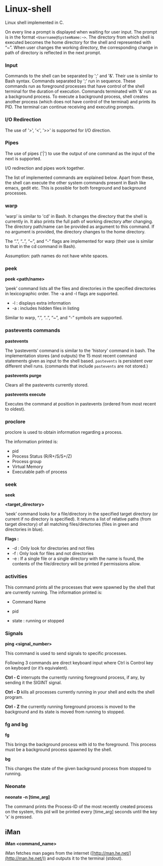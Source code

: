 # Linux-shell
Linux shell implemented in C.


On every line a prompt is displayed when waiting for user input. The prompt is in the format `<Username@SystemName:~>`.
The directory from which shell is executed becomes the home directory for the shell and represented with “~”. When user changes the working directory, the corresponding change in path of directory is reflected in the next prompt. 

### Input

Commands to the shell can be separated by ';' and '&'. Their use is similar to Bash syntax. Commands separated by ';' run in sequence. These commands run as foreground processes that have control of the shell terminal for the duration of execution. Commands terminated with '&' run as a background process. To execute a background process, shell creates another process (which does not have control of the terminal) and prints its PID. The terminal can continue receiving and executing prompts.

### I/O Redirection

The use of '>', '<', '>>' is supported for I/O direction.

### Pipes

The use of pipes ('|') to use the output of one command as the input of the next is supported.

I/O redirection and pipes work together.

The list of implemented commands are explained below. Apart from these, the shell can execute the other system commands present in Bash like emacs, gedit etc. This is possible for both foreground and background processes.

### warp

‘warp’ is similar to 'cd' in Bash. It changes the directory that the shell is currently in. It also prints the full path of working directory after changing. The directory path/name can be provided as argument to this command. If no argument is provided, the directory changes to the home directory.

The “.”, “..”, “~”, and “-” flags are implemented for warp (their use is similar to that in the cd command in Bash).

Assumption: path names do not have white spaces.

### peek

**peek <flags> <path/name>**

‘peek’ command lists all the files and directories in the specified directories in lexicographic order. The -a and -l flags are supported.

- -l : displays extra information
- -a : includes hidden files in listing

Similar to warp, “.”, “..”, “~”, and “-” symbols are supported.

### pastevents commands

**pastevents**

The ‘pastevents’ command is similar to the 'history' command in bash. The implementation stores (and outputs) the 15 most recent command statements given as input to the shell based. `pastevents` is persistent over different shell runs. (commands that include `pastevents` are not stored.)

**pastevents purge**

Clears all the pastevents currently stored.

**pastevents execute <index>**

Executes the command at position in pastevents (ordered from most recent to oldest).

### proclore

proclore is used to obtain information regarding a process.

The information printed is:

- pid
- Process Status (R/R+/S/S+/Z)
- Process group
- Virtual Memory
- Executable path of process

### seek

**seek <flags> <search> <target_directory>**

‘seek’ command looks for a file/directory in the specified target directory (or current if no directory is specified). It returns a list of relative paths (from target directory) of all matching files/directories (files in green and directories in blue).

**Flags :**

- -d : Only look for directories and not files
- -f : Only look for files and not directories
- -e : If a single file or a single directory with the name is found, the contents of the file/directory will be printed if permissions allow.

### activities

This command prints all the processes that were spawned by the shell that are currently running. The information printed is:

- Command Name
  
- pid
  
- state : running or stopped
  

### Signals

**ping <pid> <signal_number>**

This command is used to send signals to specific processes.

Following 3 commands are direct keyboard input where Ctrl is Control key on keyboard (or it’s equivalent).

**Ctrl - C** interrupts the currently running foreground process, if any, by sending it the SIGINT signal.

**Ctrl - D** kills all processes currently running in your shell and exits the shell program.

**Ctrl - Z** the currently running foreground process is moved to the background and its state is moved from running to stopped.

### fg and bg

**fg <pid>**

This brings the background process with id <pid> to the foreground. This process must be a background process spawned by the shell.

**bg <pid>**

This changes the state of the given background process from stopped to running.

### Neonate

**neonate -n [time_arg]**

The command prints the Process-ID of the most recently created process on the system, this pid will be printed every [time_arg] seconds until the key ‘x’ is pressed.

## iMan

**iMan <command_name>**

iMan fetches man pages from the internet ([http://man.he.net/](http://man.he.net/)) and outputs it to the terminal (stdout).
